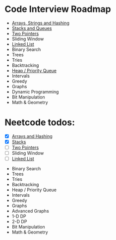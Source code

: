 # Code Interview Roadmap

- [Arrays, Strings and Hashing](./ArraysStringsHashing.md)
- [Stacks and Queues](./StackQueue.md)
- [Two Pointers](./TwoPointers.md)
- Sliding Window
- [Linked List](./LinkedList.md)
- Binary Search
- Trees
- Tries
- Backtracking
- [Heap / Priority Queue](./PriorityQueue.md)
- Intervals
- Greedy
- Graphs
- Dynamic Programming
- Bit Manipulation
- Math & Geometry

# Neetcode todos:

- [x] [Arrays and Hashing](./ArraysStringsHashing.md)
- [x] [Stacks](./StackQueue.md)
- [ ] [Two Pointers](./TwoPointers.md)
- [ ] Sliding Window
- [ ] [Linked List](./LinkedList.md)
- Binary Search
- Trees
- Tries
- Backtracking
- Heap / Priority Queue
- Intervals
- Greedy
- Graphs
- Advanced Graphs
- 1-D DP
- 2-D DP
- Bit Manipulation
- Math & Geometry